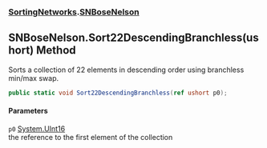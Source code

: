 ### [SortingNetworks](SortingNetworks.md 'SortingNetworks').[SNBoseNelson](SortingNetworks_SNBoseNelson.md 'SortingNetworks.SNBoseNelson')
## SNBoseNelson.Sort22DescendingBranchless(ushort) Method
Sorts a collection of 22 elements in descending order using branchless min/max swap.  
```csharp
public static void Sort22DescendingBranchless(ref ushort p0);
```
#### Parameters
<a name='SortingNetworks_SNBoseNelson_Sort22DescendingBranchless(ushort)_p0'></a>
`p0` [System.UInt16](https://docs.microsoft.com/en-us/dotnet/api/System.UInt16 'System.UInt16')  
the reference to the first element of the collection
  
